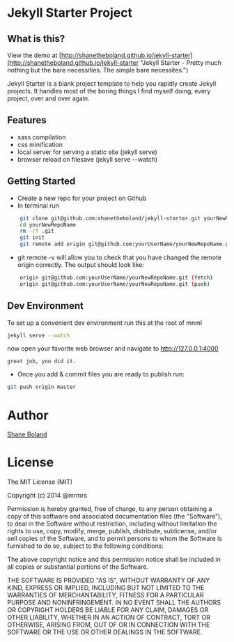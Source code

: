 # Jekyll Starter Project

## What is this?

View the demo at [http://shanetheboland.github.io/jekyll-starter](http://shanetheboland.github.io/jekyll-starter "Jekyll Starter - Pretty much nothing but the bare necessities. The simple bare necessites.")

Jekyll Starter is a blank project template to help you rapidly create Jekyll projects.
It handles most of the boring things I find myself doing, every project, over and over again.

## Features

* sass compilation
* css minification
* local server for serving a static site (jekyll serve)
* browser reload on filesave (jekyll serve --watch)

## Getting Started

* Create a new repo for your project on Github
* In terminal run
```bash
    git clone git@github.com:shanetheboland/jekyll-starter.git yourNewRepoName
    cd yourNewRepoName
    rm -rf .git
    git init
    git remote add origin git@github.com:yourUserName/yourNewRepoName.git
```

* git remote -v will allow you to check that you have changed the remote origin correctly. The output should look like:
```bash
    origin git@github.com:yourUserName/yourNewRepoName.git (fetch)
    origin git@github.com:yourUserName/yourNewRepoName.git (push)
```

## Dev Environment
To set up a convenient dev environment run this at the root of mnml

```bash
jekyll serve --watch
```

now open your favorite web browser and navigate to http://127.0.0.1:4000

```
great job, you did it.
```


* Once you add & commit files you are ready to publish run:
```bash
git push origin master
```

# Author

[Shane Boland](http://shaneboland.com "Shane Boland - Frontend Developer")

# License

The MIT License (MIT)

Copyright (c) 2014 @mrmrs

Permission is hereby granted, free of charge, to any person obtaining a copy
of this software and associated documentation files (the "Software"), to deal
in the Software without restriction, including without limitation the rights
to use, copy, modify, merge, publish, distribute, sublicense, and/or sell
copies of the Software, and to permit persons to whom the Software is
furnished to do so, subject to the following conditions:

The above copyright notice and this permission notice shall be included in
all copies or substantial portions of the Software.

THE SOFTWARE IS PROVIDED "AS IS", WITHOUT WARRANTY OF ANY KIND, EXPRESS OR
IMPLIED, INCLUDING BUT NOT LIMITED TO THE WARRANTIES OF MERCHANTABILITY,
FITNESS FOR A PARTICULAR PURPOSE AND NONINFRINGEMENT. IN NO EVENT SHALL THE
AUTHORS OR COPYRIGHT HOLDERS BE LIABLE FOR ANY CLAIM, DAMAGES OR OTHER
LIABILITY, WHETHER IN AN ACTION OF CONTRACT, TORT OR OTHERWISE, ARISING FROM,
OUT OF OR IN CONNECTION WITH THE SOFTWARE OR THE USE OR OTHER DEALINGS IN
THE SOFTWARE.

